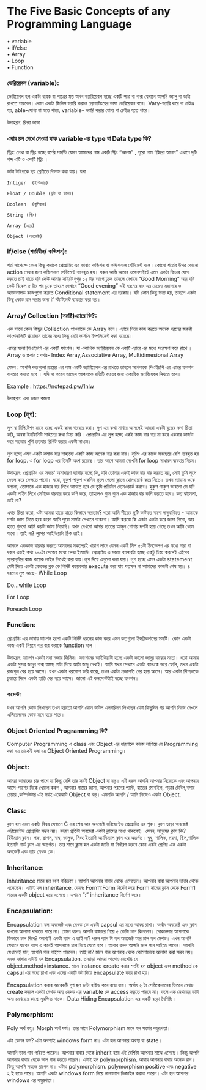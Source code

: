 # The Five Basic Concepts of any Programming Language 

•	variable <br>
•	if/else <br>
•	Array <br>
•	Loop <br>
•	Function



### ভেরিয়েবল (variable):

ভেরিয়েবল হল একটা ধারক বা পাত্রের মত অথব ভ্যারিয়েবল হচ্ছে একটি পাত্র বা বাক্স যেখানে আপনি ভ্যালু বা ডাটা রাখতে পারবেন।  কোন একটা জিনিস ভ্যারি করলে প্রোগামিংয়ের ভাষা ভেরিয়েবল বলে। Vary-ভ্যারি করে বা চেইঞ্জ হয়, able-যোগ্য বা হতে পারে, variable- ভ্যারি করার যোগ্য বা চেইঞ্জ হতে পারে।

উদাহরন: রিক্সা ভাড়া


### এবার চল দেখে নেওয়া যাক variable এর type বা Data type কি?

স্ট্রিং: লেখা বা স্ট্রিং হচ্ছে বর্ণের সমস্টি যেমন আমাদের নাম একটি স্ট্রিং “আলম” , পুরো নাম “হিরো আলম” এখানে দুটি শব্দ এটি ও একটি স্ট্রিং ।

ডাটা টাইপকে ছয় শ্রেণীতে বিভক্ত করা যায়। যথা

    Intiger  (ইন্টিজার)

    Float / Double (ফ্লট বা ডাবল)

    Boolean  (বুলিয়ান)

    String (স্ট্রিং)

    Array (এরে)

    Object (অবজেক্ট)




### if/else (শর্তাধীন/ কন্ডিশন):
শর্ত সাপেক্ষে কোন কিছু করাকে প্রোগ্রামিং এর ভাষায় কন্ডিশন বা কন্ডিশনাল স্টেটমেন্ট বলে। কোনো শর্তের উপর কোনো action নেয়ার জন্য কন্ডিশনাল স্টেটমেন্ট ব্যাবহৃত হয়। ধরুন আমি আমার ওয়েবসাইটে এমন একটা ফিচার  যোগ করতে চাই যাতে যদি কেউ আমার সাইটে দুপুর ১২ টার আগে ঢুকে তাহলে দেখাবে “Good Morning” আর যদি কেউ বিকেল ৫ টার পর ঢুকে তাহলে দেখাবে “Good evening” এই ধরনের বরং এর চেয়েও মজাদার ও অ্যাডভান্সড কাজগুলো করতে Conditional statement এর দরকার। যদি কোন কিছু সত্য হয়, তাহলে একটা কিছু কোড রান করার জন্য if স্ট্যাটমেন্ট ব্যবহার করা হয়। 


### Array/ Collection (সমষ্টি)এ্যারে কি?:  
এক সাথে কোন কিছুর Collection পাওয়াকে কে Array বলে। এ্যারে নিয়ে কাজ করতে অনেক ধরনের জরুরী ফাংশনালিটি প্রয়োজন তাদের মধ্যে কিছু বেটা ভার্সনে ইম্পলিমেন্ট করা হয়েছে।

এ্যারে হলো পিএইচপি এর একটি ফাংশন। যা একাধিক ভ্যারিয়েবল কে একটি এ্যারে এর মধ্যে সংরক্ষণ করে রাখে । Array ৩ প্রকার : যথাঃ- Index Array,Associative Array, Multidimesional Array

যেমন : আপনি কতগুলো রংয়ের এর নাম একটি ভ্যারিয়েবল এর রাখতে তাহলে আপনাকে পিএইচপি এর এ্যারে ফাংশন ব্যবহার করতে হবে । যদি না করেন তাহেল আপনাকে প্রতিটি রংয়ের জন্য একাধিক ভ্যারিয়েবল লিখতে হবে।

Example : https://notepad.pw/1hlw


উদাহরন: এক ডজন কমলা


### Loop (লুপ):

লুপ বা রিপিটেশন মানে হচ্ছে একই কাজ বারবার করা। লুপ এর কথা মাথায় আসলেই আমরা একটা বৃত্তের কথা চিন্তা করি, অথবা ইনফিনিটি সাইনের কথা চিন্তা করি। প্রোগ্রামিং এর লুপ হচ্ছে একই কাজ বার বার না করে একবার কাজটা করে যতবার খুশি ততবার রিপিট করার একটা মাধ্যম।

লুপ হচ্ছে এমন একটি কমান্ড যার সাহায্যে একটি কাজ অনেক বার করা যায়। লুপিং এর কাজে সবছেয়ে বেশি ব্যবহৃত হয় for loop. এ for loop এর তিনটি অংশ রয়েছে। তার আগে আমরা দেখেনি for loop সাধারন ব্যবহার নিয়ম।

উদাহরন: প্রোগ্রামিং এর সবচে' অসাধারণ ব্যাপার হচ্ছে কি, যদি তোমার একই কাজ বার বার করতে হয়, সেটা তুমি লুপে ফেলে করে ফেলতে পারো। ধরো, হুকুশ পাকুশ একদিন ভুলে গেলো ক্লাসে হোমওয়ার্ক করে নিতে। তখন ম্যাডাম ওকে বললো, তোমাকে এক হাজার বার লিখে আনতে হবে যে তুমি প্রতিদিন হোমওয়ার্ক করবে। হুকুশ পাকুশ ভাবলো সে যদি একটা লাইন লিখে সেটাকে বারবার করে কপি করে, তাহলেও গুনে গুনে এক হাজার বার কপি করতে হবে। কত্ত ঝামেলা, তাই না?

এবার চিন্তা করো, এটা আমরা হাতে হাতে কিভাবে করতাম? ধরো আমি শীতের ছুটি কাটাতে যাবো দাদুবাড়িতে - আমাকে দশটা জামা নিতে হবে কারণ আমি পুরো মাসটা সেখানে থাকবো। আমি করবো কি একটা একটা করে জামা নিবো, আর হাতে গুনবো আমি কয়টা জামা নিয়েছি। যখন দেখবো আমার হাতের আঙ্গুল গোনায় দশটা হয়ে গেছে তখন আমি থেমে যাবো। তাই না? লুপের আইডিয়াটা ঠিক তাই।

আসলে এককাজ বারবার করতে আমাদের সকলেরই খারাপ লাগে যেমন একই সিল ৫০টা ইনভেলপ এর মধ্যে মারা বা ধরুন একই কথা ১০০টা পেজের মধ্যে লেখা ইত্যাদি।প্রোগ্রামিং এ মজার ব্যাপারটা হচ্ছে একটু চিন্তা করলেই এইসব পূনরাবৃত্তির কাজ কয়েক লাইন লিখেই করা যায়।লুপ দিয়ে এগুলো করা যায়।
লুপ হচ্ছে এমন একটা statement যেটা দিয়ে একটা কোডের ব্লক কে নির্দিষ্ট কয়েকবার execute করা যায় যতক্ষন না আমাদের কাজটা শেষ হয়।
৪ ধরনের লুপ আছে-
While Loop

Do…while Loop

For Loop

Foreach Loop


### Function: 
প্রোগ্রামিং এর ভাষায় ফাংশন হলো একটি নির্দিষ্ট ধরনের কাজ করে এমন কতগুলো ইন্সট্রাকশনের সমষ্টি। কোন একটা কাজ একই নিয়মে বার বার করাকে function বলে ।

উদাহরন: ফাংশন একটা মহা মজার জিনিস। ফাংশনের আইডিয়াটা হচ্ছে একটা কালো জাদুর বাক্সের মতো। ধরো আমার একটা সুন্দর জাদুর বাক্স আছে যেটা দিয়ে আমি জাদু দেখাই। আমি যখন সেখানে একটা ব্যাঙকে ভরে ফেলি, তখন একটা রাজপুত্র বের হয়ে আসে। যখন একটা খরগোশ ভরি বাক্সে, তখন একটা প্রজাপতি বের হয়ে আসে। আর একটা পিঁপড়াকে ঢুকায়ে দিলে একটা হাতি বের হয়ে আসে। জানো এই কনসেপ্টটাই হচ্ছে ফাংশন।

### কমেন্ট: 
যখন আপনি কোড লিখছেন তখন হয়তো আপনি কোন জটিল এলগরিদম লিখছেন যেটা কিছুদিন পর আপনি নিজে দেখলে এলিয়েনদের কোড মনে হতে পারে।

### Object Oriented Programming কি?
Computer Programming এ class এবং Object এর ধারণাকে কাজে লাগিয়ে যে Programming করা হয় তাকেই বলা হয় Object Oriented Programming।

### Object: 
আমরা আমাদের চার পাশে যা কিছু দেখি তার সবই Object বা বস্তু। এই ধরুন আপনি আপনার নিজেকে এবং আপনার আসে-পাশের দিকে খেয়াল করুন , আপনার গায়ের জামা, আপনার পরনের প্যান্ট, হাতের মোবাইল, পড়ার টেবিল,বসার চেয়ার ,কম্পিউটার এই সবই একেকটি Object বা বস্তু। এমনকি আপনি / আমি নিজেও একটা Object.

### Class: 
ক্লাস হল এমন একটা বিষয় যেখানে C এর শেষ আর অবজেক্ট ওরিয়েন্টেড প্রোগ্রামিং এর শুরু। ক্লাস ছাড়া অবজেক্ট ওরিয়েন্টেড প্রোগ্রামিং সম্ভব নয়। কারন প্রতিটা অবজেক্ট একটা ক্লাসের মধ্যে থাকবেই। যেমন, মানুষের ক্লাস কি? হিউম্যান ক্লাস। গরু, ছাগল, বাঘ, ভালুক, সিংহ ইত্যাদি অ্যানিম্যাল ক্লাস এর অন্তর্গত। ঘুঘু, শালিক, ময়না, ছিল,শালিক ইত্যাদি বার্ড ক্লাস এর অন্তর্গত। তার মানে ক্লাস হল একটা জাতি যা নির্ধারণ করবে কোন একই শ্রেণির এক একটা অবজেক্ট এবং তার মেথড কে।

### Inheritance:
Inheritance মানে হল বংশ পরিক্রমা। আপনি আপনার বাবার থেকে এসেছেন। আপনার বাবা আপনার দাদার থেকে এসেছেন। এটাই হল inheritance. যেমনঃ Form1:Form নির্দেশ করে Form নামের ক্লাস থেকে Form1 নামের একটি object হয়ে এসেছে। এখানে “:” inheritance নির্দেশ করে।

### Encapsulation:
Encapsulation হল অবজেক্ট এবং মেথড কে একটা capsul এর মধ্যে আবদ্ধ রাখা। অর্থাৎ অবজেক্ট এবং ক্লাস কখনো আলাদা থাকতে পারে না। যেমন ধরুনঃ আপনি বাজারে গিয়ে ৫ কেজি চাল কিনলেন। দোকানদার আপনাকে কিভাবে চাল দিবে? অবশ্যই একটা ব্যাগ এ তাই না? ধরুন ব্যাগ টা হল অবজেক্ট আর চাল হল মেথড। এখন আপনি যেখানে যাবেন ব্যাগ এ করেই আপনাকে চাল নিয়ে যেতে হবে। আবার ধরুন আপনি ভাল গান গাইতে পারেন। আপনি যেখানেই যান, আপনি গান গাইতে পারবেন। তাই না? মানে গান আপনার থেকে কোনোভাবে আলাদা করা সম্ভব নয়। সহজ ভাষায় এটাই হল Encapsulation. তাছাড়া আমরা আগেও দেখেছি যে object.method=instance. মানে instance create করার শর্তই হল object এবং method কে capsul এর মধ্যে রাখা এবং এদের একটি ডট দিয়ে encapsulate করে রাখা হয়।

Encapsulation করার আরেকটি গুণ হল ডাটা হাইড করে রাখা যায়। অর্থাৎ ২ টা সেমিকোলনের ভিতরে মেথড create করলে একটা মেথড অন্য মেথড এর variable কে access করতে পারবে না। ফলে এক মেথডের ডাটা অন্য মেথডের কাছে সুরক্ষিত থাকে। Data Hiding Encapsulation এর একটি বড়ো বৈশিষ্ট্য।

### Polymorphism:
Poly অর্থ বহু। Morph অর্থ ফর্ম। তার মানে Polymorphism মানে হল ফর্মের বহুরূপতা।

এটা কেমন ফর্ম? এটা অবশ্যই windows form না। এটা হল আপনার অবস্থা বা state।

আপনি ভাল গান গাইতে পারেন। আপনার বাবার থেকে inherit হয়ে এই বৈশিষ্ট্য আপনার মাঝে এসেছে। কিন্তু আপনি আপনার বাবার থেকে ভাল গান করতে পারেন। এটাই হল polymorphism. আবার আপনার বাবার অনেক রাগ। কিন্তু আপনি সহজে রাগেন না। এটাও polymorphism. polymorphism positive এবং negative ২ ই হতে পারে। আপনি একটা windows form নিয়ে নানাভাবে ডিজাইন করতে পারেন। এটা হল আপনার windows এর বহুরূপতা।



